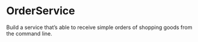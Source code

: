 # OrderService
Build a service that’s able to receive simple orders of shopping goods from the command line.
